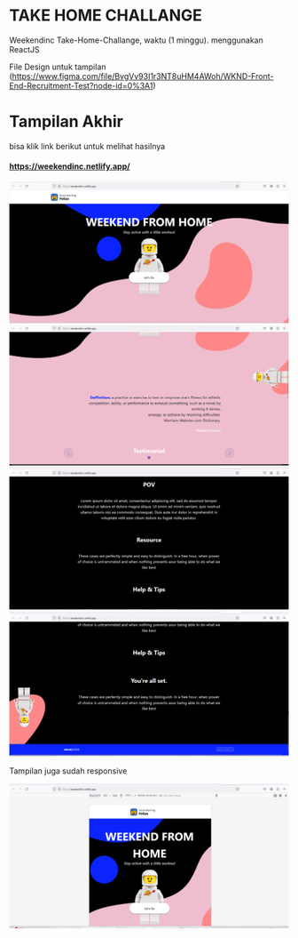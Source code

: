 # TAKE HOME CHALLANGE

Weekendinc Take-Home-Challange, waktu (1 minggu). menggunakan ReactJS

File Design untuk tampilan (https://www.figma.com/file/BvgVv93I1r3NT8uHM4AWoh/WKND-Front-End-Recruitment-Test?node-id=0%3A1)

<h1>Tampilan Akhir</h1> 
bisa klik link berikut untuk melihat hasilnya

<a href="https://weekendinc.netlify.app/"><h4>https://weekendinc.netlify.app/</h4></a>

<img src="https://github.com/Ridwan0126/Project-Weekendinc/blob/7fd06fe67301db6f0b24a14cacfca4205fdc2e4f/Screenshot%20(75)%20-%20Copy.png" alt="Awesome README Templates" />
<img src="https://github.com/Ridwan0126/Project-Weekendinc/blob/d9f29c30b99bca754a355a9eaf237558ef33f2c0/Screenshot%20(76)%20-%20Copy.png" alt="Awesome README Templates" />
<img src="https://github.com/Ridwan0126/Project-Weekendinc/blob/742269009ee2067fd76337fae1d7794b6226fc4f/Screenshot%20(77)%20-%20Copy.png" alt="Awesome README Templates" />
<img src="https://github.com/Ridwan0126/Project-Weekendinc/blob/2ea35e297f1e2571aba182f0b0a5faca4ea6d389/Screenshot%20(78).png" alt="Awesome README Templates" />
<p>Tampilan juga sudah responsive</p>
<img src="https://github.com/Ridwan0126/Project-Weekendinc/blob/4b283e8273a6f24887f868e65463112881a42247/Screenshot%20(79).png" alt="Awesome README Templates" />


